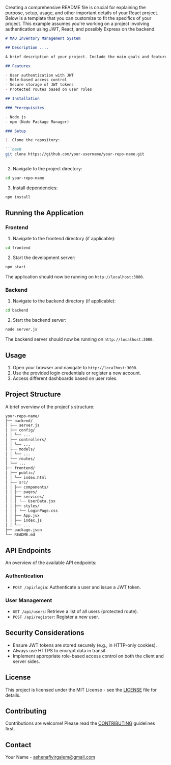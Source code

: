 Creating a comprehensive README file is crucial for explaining the purpose, setup, usage, and other important details of your React project. Below is a template that you can customize to fit the specifics of your project. This example assumes you're working on a project involving authentication using JWT, React, and possibly Express on the backend.

````markdown
# MAU Inventory Management System

## Description ....

A brief description of your project. Include the main goals and features of the application.

## Features

- User authentication with JWT
- Role-based access control
- Secure storage of JWT tokens
- Protected routes based on user roles

## Installation

### Prerequisites

- Node.js
- npm (Node Package Manager)

### Setup

1. Clone the repository:

```bash
git clone https://github.com/your-username/your-repo-name.git
```
````

2. Navigate to the project directory:

```bash
cd your-repo-name
```

3. Install dependencies:

```bash
npm install
```

## Running the Application

### Frontend

1. Navigate to the frontend directory (if applicable):

```bash
cd frontend
```

2. Start the development server:

```bash
npm start
```

The application should now be running on `http://localhost:3000`.

### Backend

1. Navigate to the backend directory (if applicable):

```bash
cd backend
```

2. Start the backend server:

```bash
node server.js
```

The backend server should now be running on `http://localhost:3000`.

## Usage

1. Open your browser and navigate to `http://localhost:3000`.
2. Use the provided login credentials or register a new account.
3. Access different dashboards based on user roles.

## Project Structure

A brief overview of the project's structure:

```markdown
your-repo-name/
├── backend/
│ ├── server.js
│ ├── config/
│ │ └── ...
│ ├── controllers/
│ │ └── ...
│ ├── models/
│ │ └── ...
│ └── routes/
│ └── ...
├── frontend/
│ ├── public/
│ │ └── index.html
│ ├── src/
│ │ ├── components/
│ │ ├── pages/
│ │ ├── services/
│ │ │ └── UserData.jsx
│ │ ├── styles/
│ │ │ └── LoginPage.css
│ │ ├── App.jsx
│ │ ├── index.js
│ │ └── ...
├── package.json
└── README.md
```

## API Endpoints

An overview of the available API endpoints:

### Authentication

- `POST /api/login`: Authenticate a user and issue a JWT token.

### User Management

- `GET /api/users`: Retrieve a list of all users (protected route).
- `POST /api/register`: Register a new user.

## Security Considerations

- Ensure JWT tokens are stored securely (e.g., in HTTP-only cookies).
- Always use HTTPS to encrypt data in transit.
- Implement appropriate role-based access control on both the client and server sides.

## License

This project is licensed under the MIT License - see the [LICENSE](LICENSE) file for details.

## Contributing

Contributions are welcome! Please read the [CONTRIBUTING](CONTRIBUTING.md) guidelines first.

## Contact

Your Name - [ashenafiyirgalem@gmail.com](mailto:ashenafiyirgalem@gmail.com)
